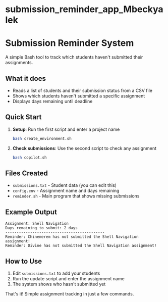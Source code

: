 # submission_reminder_app_Mbeckyalek

# Submission Reminder System

A simple Bash tool to track which students haven't submitted their assignments.

## What it does

- Reads a list of students and their submission status from a CSV file
- Shows which students haven't submitted a specific assignment
- Displays days remaining until deadline

## Quick Start

1. **Setup**: Run the first script and enter a project name
   ```bash
   bash create_environment.sh
   ```

2. **Check submissions**: Use the second script to check any assignment
   ```bash
   bash copilot.sh
   ```

## Files Created

- `submissions.txt` - Student data (you can edit this)
- `config.env` - Assignment name and days remaining
- `reminder.sh` - Main program that shows missing submissions

## Example Output

```
Assignment: Shell Navigation
Days remaining to submit: 2 days
--------------------------------------------
Reminder: Chinemerem has not submitted the Shell Navigation assignment!
Reminder: Divine has not submitted the Shell Navigation assignment!
```

## How to Use

1. Edit `submissions.txt` to add your students
2. Run the update script and enter the assignment name
3. The system shows who hasn't submitted yet

That's it! Simple assignment tracking in just a few commands.
